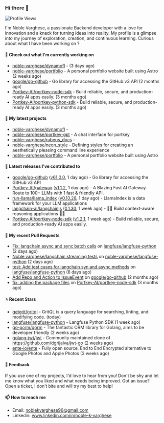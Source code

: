 ### Hi there 👋
![Profile Views](https://komarev.com/ghpvc/?username=noble-varghese&label=PROFILE+VIEWS)

I'm Noble Varghese, a passionate Backend developer with a love for innovation and a knack for turning ideas into reality. My profile is a glimpse into my journey of exploration, creation, and continuous learning. Curious about what I have been working on ?


#### 👷 Check out what I'm currently working on

- [noble-varghese/dynamofl](https://github.com/noble-varghese/dynamofl) -  (3 days ago)
- [noble-varghese/portfolio](https://github.com/noble-varghese/portfolio) - A personal portfolio website built using Astro (2 weeks ago)
- [google/go-github](https://github.com/google/go-github) - Go library for accessing the GitHub v3 API (2 months ago)
- [Portkey-AI/portkey-node-sdk](https://github.com/Portkey-AI/portkey-node-sdk) - Build reliable, secure, and production-ready AI apps easily. (3 months ago)
- [Portkey-AI/portkey-python-sdk](https://github.com/Portkey-AI/portkey-python-sdk) - Build reliable, secure, and production-ready AI apps easily. (3 months ago)

#### 🌱 My latest projects

- [noble-varghese/dynamofl](https://github.com/noble-varghese/dynamofl) - 
- [noble-varghese/portkey-gpt](https://github.com/noble-varghese/portkey-gpt) - A chat interface for portkey
- [noble-varghese/rubeus_docs](https://github.com/noble-varghese/rubeus_docs) - 
- [noble-varghese/neon_style](https://github.com/noble-varghese/neon_style) - Defining styles for creating an aesthetically pleasing command line experience
- [noble-varghese/portfolio](https://github.com/noble-varghese/portfolio) - A personal portfolio website built using Astro

#### 🔭 Latest releases I've contributed to

- [google/go-github](https://github.com/google/go-github) ([v61.0.0](https://github.com/google/go-github/releases/tag/v61.0.0), 1 day ago) - Go library for accessing the GitHub v3 API
- [Portkey-AI/gateway](https://github.com/Portkey-AI/gateway) ([v1.1.2](https://github.com/Portkey-AI/gateway/releases/tag/v1.1.2), 1 day ago) - A Blazing Fast AI Gateway. Route to 100&#43; LLMs with 1 fast &amp; friendly API.
- [run-llama/llama_index](https://github.com/run-llama/llama_index) ([v0.10.26](https://github.com/run-llama/llama_index/releases/tag/v0.10.26), 1 day ago) - LlamaIndex is a data framework for your LLM applications
- [langchain-ai/langchainjs](https://github.com/langchain-ai/langchainjs) ([0.1.30](https://github.com/langchain-ai/langchainjs/releases/tag/0.1.30), 1 week ago) - 🦜🔗 Build context-aware reasoning applications 🦜🔗
- [Portkey-AI/portkey-node-sdk](https://github.com/Portkey-AI/portkey-node-sdk) ([v1.2.1](https://github.com/Portkey-AI/portkey-node-sdk/releases/tag/v1.2.1), 1 week ago) - Build reliable, secure, and production-ready AI apps easily.

#### 🔨 My recent Pull Requests

- [Fix: langchain async and sync batch calls](https://github.com/langfuse/langfuse-python/pull/518) on [langfuse/langfuse-python](https://github.com/langfuse/langfuse-python) (2 days ago)
- [Noble varghese/langchain streaming tests](https://github.com/noble-varghese/langfuse-python/pull/1) on [noble-varghese/langfuse-python](https://github.com/noble-varghese/langfuse-python) (2 days ago)
- [test: Add test cases for langchain syn and async methods](https://github.com/langfuse/langfuse-python/pull/508) on [langfuse/langfuse-python](https://github.com/langfuse/langfuse-python) (6 days ago)
- [Add Repo and Action to IssueEvent](https://github.com/google/go-github/pull/3040) on [google/go-github](https://github.com/google/go-github) (2 months ago)
- [fix: adding the package files](https://github.com/Portkey-AI/portkey-node-sdk/pull/18) on [Portkey-AI/portkey-node-sdk](https://github.com/Portkey-AI/portkey-node-sdk) (3 months ago)


#### ⭐ Recent Stars

- [getgrit/gritql](https://github.com/getgrit/gritql) - GritQL is a query language for searching, linting, and modifying code. (today)
- [langfuse/langfuse-python](https://github.com/langfuse/langfuse-python) - Langfuse Python SDK (1 week ago)
- [go-gorm/gorm](https://github.com/go-gorm/gorm) - The fantastic ORM library for Golang, aims to be developer friendly (2 weeks ago)
- [golang-jwt/jwt](https://github.com/golang-jwt/jwt) - Community maintained clone of https://github.com/dgrijalva/jwt-go (2 weeks ago)
- [ente-io/ente](https://github.com/ente-io/ente) - Fully open source, End to End Encrypted alternative to Google Photos and Apple Photos (3 weeks ago)

#### 💬 Feedback

If you use one of my projects, I'd love to hear from you! Don't be shy and let me know what you liked and what needs being improved. Got an issue? Open a ticket, I don't bite and will try my best to help!

#### 📫 How to reach me

- Email: noblekvarghese96@gmail.com
- Linkedin: www.linkedin.com/in/noble-k-varghese
